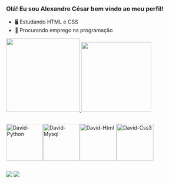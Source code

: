 ### Olá! Eu sou Alexandre César bem vindo ao meu perfil!
- 🖥️ Estudando HTML e CSS
- 🔭 Procurando emprego na programação
  
<div>
  <a href="https://beacons.ai/AlexandreCesar21">
  <img height="200em" src="https://github-readme-stats.vercel.app/api?username=AlexandreCesar21&show_icons=true&theme=dracula&include_all_commits=true&count_private=true">
  <img height="190m" src="https://github-readme-stats.vercel.app/api/top-langs/?username=AlexandreCesar21&layout=compact&langs_count=16&theme=dracula"/>
</div>

##  
  
<img align="center" alt="David-Python" height="100" width="100" src="https://cdn.jsdelivr.net/gh/devicons/devicon/icons/python/python-original-wordmark.svg" /><img align="center" alt="David-Mysql" height="100" width="100" src="https://cdn.jsdelivr.net/gh/devicons/devicon/icons/mysql/mysql-original-wordmark.svg" /><img align="center" alt="David-Html" height="100" width="100" src="https://cdn.jsdelivr.net/gh/devicons/devicon/icons/html5/html5-original.svg" /><img align="center" alt="David-Css3" height="100" width="100" src="https://cdn.jsdelivr.net/gh/devicons/devicon/icons/css3/css3-original.svg" />
          
##
  <div>
    <a href="https://www.linkedin.com/in/alexandre-c%C3%A9sar-350726256/recent-activity/" target="_blank"><img src="https://img.shields.io/badge/LinkedIn-0077B5?style=for-the-badge&logo=linkedin&logoColor=white" target="_blank"></a>
<a href="https://www.instagram.com/alexandrecesar9477/" target="_blank"><img src="https://img.shields.io/badge/Instagram-E4405F?style=for-the-badge&logo=instagram&logoColor=white" target="_blank"></a>
